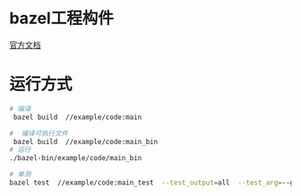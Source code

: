 # bazel工程构件

[官方文档](https://docs.bazel.build/versions/5.0.0/tutorial/cpp.html)

#  运行方式

```bash
# 编译
 bazel build  //example/code:main

#  编译可执行文件
 bazel build  //example/code:main_bin
# 运行
./bazel-bin/example/code/main_bin

# 单测
bazel test  //example/code:main_test  --test_output=all  --test_arg=--gtest_filter=MainTest.get_greet
```